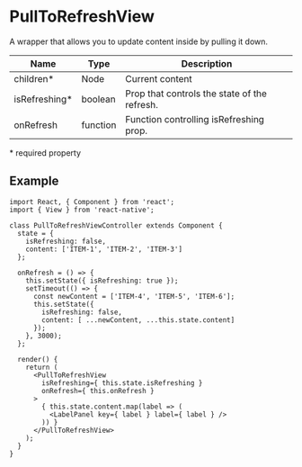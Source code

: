 # PullToRefreshView

A wrapper that allows you to update content inside by pulling it down.

| Name             | Type     | Description                                  |
| ---------------- | -------- | -------------------------------------------- |
| children*        | Node     | Current content                              |
| isRefreshing*    | boolean  | Prop that controls the state of the refresh. |
| onRefresh        | function | Function controlling isRefreshing prop.      |

\* required property

## Example

```
import React, { Component } from 'react';
import { View } from 'react-native';

class PullToRefreshViewController extends Component {
  state = {
    isRefreshing: false,
    content: ['ITEM-1', 'ITEM-2', 'ITEM-3']
  };

  onRefresh = () => {
    this.setState({ isRefreshing: true });
    setTimeout(() => {
      const newContent = ['ITEM-4', 'ITEM-5', 'ITEM-6'];
      this.setState({
        isRefreshing: false,
        content: [ ...newContent, ...this.state.content]
      });
    }, 3000);
  };

  render() {
    return (
      <PullToRefreshView
        isRefreshing={ this.state.isRefreshing }
        onRefresh={ this.onRefresh }
      >
        { this.state.content.map(label => (
          <LabelPanel key={ label } label={ label } />
        )) }
      </PullToRefreshView>
    );
  }
}
```